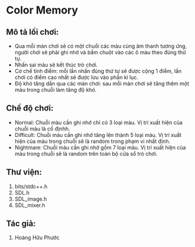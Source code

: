 # Color Memory
## Mô tả lối chơi:
- Qua mỗi màn chơi sẽ có một chuổi các màu cùng âm thanh tương ứng, người chơi sẽ phải ghi nhớ và bấm chuột vào các ô màu theo đúng thứ tự.
- Nhấn sai màu sẽ kết thúc trò chơi.
- Cơ chế tính điểm: mỗi lần nhấn đúng thứ tự sẽ được cộng 1 điểm, lần chơi có điểm cao nhất sẽ được lưu vào phần kỉ lục.
- Độ khó tăng dần qua các màn chơi: sau mỗi màn chơi sẽ tăng thêm một màu trong chuỗi làm tăng độ khó.
## Chế độ chơi:
- Normal: Chuỗi màu cần ghi nhớ chỉ có 3 loại màu. Vị trí xuất hiện của chuỗi màu là cố địnhh.
- Difficult: Chuỗi màu cần ghi nhớ tăng lên thành 5 loại màu. Vị trí xuất hiện của màu trong chuỗi sẽ là random trong phạm vi nhất định.
- Nightmare: Chuỗi màu cần ghi nhớ gồm 7 loại màu. Vị trí xuất hiện của màu trong chuỗi sẽ là random trên toàn bộ cửa sổ trò chơi.
## Thư viện:
1. bits/stdc++.h
2. SDL.h
3. SDL_image.h
4. SDL_mixer.h

## Tác giả: 
1. Hoàng Hữu Phước
